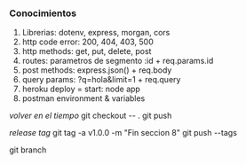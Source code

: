 

### Conocimientos

1. Librerias: dotenv, express, morgan, cors
2. http code error: 200, 404, 403, 500
3. http methods: get, put, delete, post
4. routes: parametros de segmento :id + req.params.id
5. post methods: express.json() + req.body
6. query params: ?q=hola&limit=1 + req.query
7. heroku deploy = start: node app
8. postman environment & variables

_volver en el tiempo_
git checkout -- .
git push

_release tag_
git tag -a v1.0.0 -m "Fin seccion 8"
git push --tags


git branch